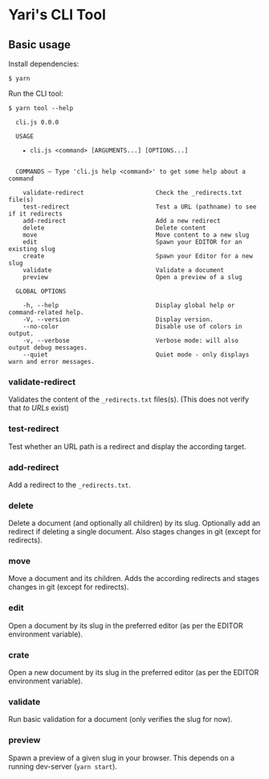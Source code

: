 # Yari's CLI Tool

## Basic usage

Install dependencies:

```
$ yarn
```

Run the CLI tool:

```
$ yarn tool --help

  cli.js 0.0.0

  USAGE

    ▸ cli.js <command> [ARGUMENTS...] [OPTIONS...]


  COMMANDS — Type 'cli.js help <command>' to get some help about a command

    validate-redirect                    Check the _redirects.txt file(s)
    test-redirect                        Test a URL (pathname) to see if it redirects
    add-redirect                         Add a new redirect
    delete                               Delete content
    move                                 Move content to a new slug
    edit                                 Spawn your EDITOR for an existing slug
    create                               Spawn your Editor for a new slug
    validate                             Validate a document
    preview                              Open a preview of a slug

  GLOBAL OPTIONS

    -h, --help                           Display global help or command-related help.
    -V, --version                        Display version.
    --no-color                           Disable use of colors in output.
    -v, --verbose                        Verbose mode: will also output debug messages.
    --quiet                              Quiet mode - only displays warn and error messages.
```

### validate-redirect

Validates the content of the `_redirects.txt` files(s). (This does not verify that _to URLs_ exist)

### test-redirect

Test whether an URL path is a redirect and display the according target.

### add-redirect

Add a redirect to the `_redirects.txt`.

### delete

Delete a document (and optionally all children) by its slug. Optionally add an redirect if deleting a single document.
Also stages changes in git (except for redirects).

### move

Move a document and its children. Adds the according redirects and stages changes in git (except for redirects).

### edit

Open a document by its slug in the preferred editor (as per the EDITOR environment variable).

### crate

Open a new document by its slug in the preferred editor (as per the EDITOR environment variable).

### validate

Run basic validation for a document (only verifies the slug for now).

### preview

Spawn a preview of a given slug in your browser. This depends on a running dev-server (`yarn start`).
